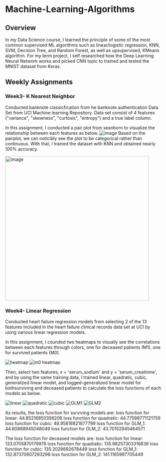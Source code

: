 # Machine-Learning-Algorithms

## Overview
In my Data Science course, I learned the principle of some of the most common supervised ML algorithms such as linear/logistic regression, KNN, SVM, Decision Tree, and Random Forest, as well as upsupervised, KMeans algorithm. For my term project, I self researched how the Deep Learning Neural Network works and picked CNN topic to trained and tested the MNIST dataset from Keras.

## Weekly Assignments

### Week3- K Nearest Neighbor
Conducted banknote classicfication from he banknote authentication Data Set from UCI Machine learning Repository. Data set consist of 4 features ("variance", "skewness", "curtosis", "entropy") and a true label column. 

In this assignment, I conducted a pair plot from seanborn to visualize the relationship between each features as below.
![image](https://user-images.githubusercontent.com/84875731/188002680-77fbb28d-c733-4378-8cd8-c6adacf8004d.png)
Based on the pairplot, we can noticibly see the plot to be categorical rather than continuous. With that, I trained the dataset with KNN and obtained nearly 100% accuracy.

<img width="461" alt="image" src="https://user-images.githubusercontent.com/84875731/188003909-429d77e3-487d-4210-b2b7-a3a793f6e436.png">

### Week4- Linear Regression
Conducted heart failure regression models from selecting 2 of the 13 features included in the heart failure clinical records data set at UCI by using various linear regression models.

In this assignment, I counded two heatmaps to visually see the correlations between each features through colors, one for deceased patients (M1), one for survived patients (M0). 

![heatmap](https://user-images.githubusercontent.com/84875731/188007872-18093c19-ed74-422c-a8eb-e891897e678f.png)
![m0 heatmap](https://user-images.githubusercontent.com/84875731/188008819-b8a2fdae-18b2-41f4-b1a3-e8ad38d8447e.png)

Then, select two features, x = 'serum_sodium' and y = 'serum_creatinine', and by using the same training data, I trained linear, quadratic, cubic, generalized linear model, and logged-generalized linear model for bothsurviving and deceased patients to calculate the loss functions of each models as below.

![linear](https://user-images.githubusercontent.com/84875731/188009313-e3f899b6-af44-4762-9c48-3970d8bf1c92.png)
![quadratic](https://user-images.githubusercontent.com/84875731/188009329-6130571d-c015-4ce3-a4de-f72c7090ed3b.png)
![cubic](https://user-images.githubusercontent.com/84875731/188009360-05d1bacc-483e-42c5-81bb-5cfc3b93634e.png)
![GLM1](https://user-images.githubusercontent.com/84875731/188009374-9aefc4d6-7db9-43a8-95cb-e1845aecaa18.png)
![GLM2](https://user-images.githubusercontent.com/84875731/188009383-cad0070a-780c-480f-b713-004f7367c794.png)

As results, the loss function for surviving models are:
loss function for linear: 44.85216850356206
loss function for quadratic: 44.77588771121759
loss function for cubic: 48.95618821877799
loss function for GLM_1: 44.60868945048049
loss function for GLM_2: 43.70152945464571

The loss function for deceased models are:
loss function for linear: 133.0705870179978
loss function for quadratic: 135.98257303316836
loss function for cubic: 135.2028692678449
loss function for GLM_1: 132.87370607293298
loss function for GLM_2: 141.1165997705449





